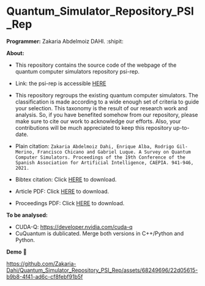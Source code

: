 # Quantum_Simulator_Repository_PSI_Rep

**Programmer:** Zakaria Abdelmoiz DAHI. :shipit:

**About:** 

- This repository contains the source code of the webpage of the quantum computer simulators repository psi-rep.

- Link: the psi-rep is accessible [HERE](https://zakaria-dahi.github.io/Quantum_Simulator_Repository_PSI_Rep/index.html)

- This repository regroups the existing quantum computer simulators. The classification is made according to a wide enough set of criteria to guide your selection. This taxonomy is the result of our research work and analysis. So, if you have benefited somehow from our repository, please make sure to cite our work to acknowledge our efforts. Also, your contributions will be much appreciated to keep this repository up-to-date.
- Plain citation: ``Zakaria Abdelmoiz Dahi, Enrique Alba, Rodrigo Gil-Merino, Francisco Chicano and Gabriel Luque. A Survey on Quantum Computer Simulators. Proceedings of the 19th Conference of the Spanish Association for Artificial Intelligence, CAEPIA. 941-946, 2021.`` 
- Bibtex citation:  Click [HERE](assets/Text/reference.txt) to download.
- Article PDF: Click [HERE](assets/pdfs/article.pdf) to download.
- Proceedings PDF: Click [HERE](https://caepia20-21.uma.es/inicio_files/caepia20-21-actas.pdf) to download.

**To be analysed:**
- CUDA-Q: https://developer.nvidia.com/cuda-q
- CuQuantum is dublicated. Merge both versions in C++/Python and Python.

**Demo** :movie_camera:



https://github.com/Zakaria-Dahi/Quantum_Simulator_Repository_PSI_Rep/assets/68249696/22d05615-b9b8-4f41-ad6c-cf8febf91b5f

